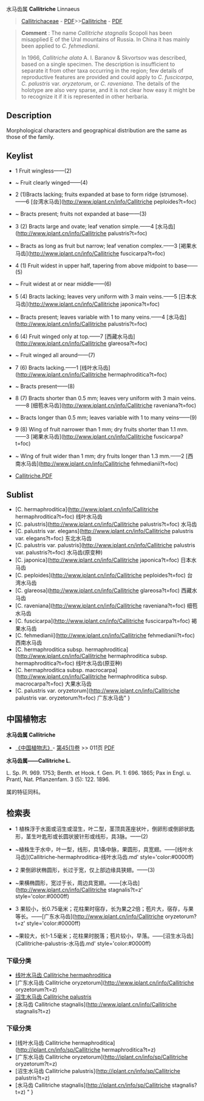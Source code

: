 水马齿属  **Callitriche** Linnaeus

> [Callitrichaceae](http://www.iplant.cn/info/Callitrichaceae?t=foc) - [PDF](http://www.iplant.cn/foc/pdf/Callitrichaceae.pdf)>>[Callitriche](http://www.iplant.cn/info/Callitriche?t=foc) - [PDF](http://www.iplant.cn/foc/pdf/Callitriche.pdf)


> **Comment** : 
> The name *Callitriche stagnalis* Scopoli has been misapplied E of the Ural mountains of Russia. In China it has mainly been applied to *C. fehmedianii*. 
>
> In 1966, *Callitriche alata* A. I. Baranov & Skvortsov was described, based on a single specimen. The description is insufficient to separate it from other taxa occurring in the region; few details of reproductive features are provided and could apply to *C. fuscicarpa*, *C. palustris* var. *oryzetorum*, or *C. raveniana*. The details of the holotype are also very sparse, and it is not clear how easy it might be to recognize it if it is represented in other herbaria.

## Description

Morphological characters and geographical distribution are the same as those of the family.


## Keylist

* 1 Fruit wingless——(2)
* ~ Fruit clearly winged——(4)

* 2 (1)Bracts lacking; fruits expanded at base to form ridge (strumose).——6  [台湾水马齿](http://www.iplant.cn/info/Callitriche peploides?t=foc)
* ~ Bracts present; fruits not expanded at base——(3)

* 3 (2) Bracts large and ovate; leaf venation simple.——4  [水马齿](http://www.iplant.cn/info/Callitriche palustris?t=foc)
* ~ Bracts as long as fruit but narrow; leaf venation complex.——3  [褐果水马齿](http://www.iplant.cn/info/Callitriche fuscicarpa?t=foc)

* 4 (1) Fruit widest in upper half, tapering from above midpoint to base——(5)
* ~ Fruit widest at or near middle——(6)

* 5 (4) Bracts lacking; leaves very uniform with 3 main veins.——5  [日本水马齿](http://www.iplant.cn/info/Callitriche japonica?t=foc)
* ~ Bracts present; leaves variable with 1 to many veins.——4  [水马齿](http://www.iplant.cn/info/Callitriche palustris?t=foc)

* 6 (4) Fruit winged only at top.——7  [西藏水马齿](http://www.iplant.cn/info/Callitriche glareosa?t=foc)
* ~ Fruit winged all around——(7)

* 7 (6) Bracts lacking.——1  [线叶水马齿](http://www.iplant.cn/info/Callitriche hermaphroditica?t=foc)
* ~ Bracts present——(8)

* 8 (7) Bracts shorter than 0.5 mm; leaves very uniform with 3 main veins.——8  [细苞水马齿](http://www.iplant.cn/info/Callitriche raveniana?t=foc)
* ~ Bracts longer than 0.5 mm; leaves variable with 1 to many veins——(9)

* 9 (8) Wing of fruit narrower than 1 mm; dry fruits shorter than 1.1 mm.——3  [褐果水马齿](http://www.iplant.cn/info/Callitriche fuscicarpa?t=foc)
* ~ Wing of fruit wider than 1 mm; dry fruits longer than 1.3 mm.——2  [西南水马齿](http://www.iplant.cn/info/Callitriche fehmedianii?t=foc)


* [Callitriche.PDF](http://www.iplant.cn/foc/pdf/Callitriche.pdf)

## Sublist

* [C.  hermaphroditica](http://www.iplant.cn/info/Callitriche hermaphroditica?t=foc)
 线叶水马齿
* [C.  palustris](http://www.iplant.cn/info/Callitriche palustris?t=foc)
 水马齿
* [C.  palustris var. elegans](http://www.iplant.cn/info/Callitriche palustris var. elegans?t=foc)
 东北水马齿
* [C.  palustris var. palustris](http://www.iplant.cn/info/Callitriche palustris var. palustris?t=foc)
 水马齿(原变种)
* [C.  japonica](http://www.iplant.cn/info/Callitriche japonica?t=foc)
 日本水马齿
* [C.  peploides](http://www.iplant.cn/info/Callitriche peploides?t=foc)
 台湾水马齿
* [C.  glareosa](http://www.iplant.cn/info/Callitriche glareosa?t=foc)
 西藏水马齿
* [C.  raveniana](http://www.iplant.cn/info/Callitriche raveniana?t=foc)
 细苞水马齿
* [C.  fuscicarpa](http://www.iplant.cn/info/Callitriche fuscicarpa?t=foc)
 褐果水马齿
* [C.  fehmedianii](http://www.iplant.cn/info/Callitriche fehmedianii?t=foc)
 西南水马齿
* [C.  hermaphroditica subsp. hermaphroditica](http://www.iplant.cn/info/Callitriche hermaphroditica subsp. hermaphroditica?t=foc)
 线叶水马齿(原亚种)
* [C.  hermaphroditica subsp. macrocarpa](http://www.iplant.cn/info/Callitriche hermaphroditica subsp. macrocarpa?t=foc)
 大果水马齿
* [C.  palustris var. oryzetorum](http://www.iplant.cn/info/Callitriche palustris var. oryzetorum?t=foc) 广东水马齿"
}
## 中国植物志



**水马齿属 Callitriche**

* [《中国植物志》](http://www.iplant.cn/frps)- [第45(1)卷](http://www.iplant.cn/frps/vol/45(1)) >> 011页 [PDF](http://www.iplant.cn/frps/pdf/45(1)/011y.pdf)


**水马齿属——Callitriche L.**

L. Sp. Pl. 969. 1753; Benth. et Hook. f. Gen. Pl. 1: 696. 1865; Pax in Engl. u. Prantl, Nat. Pflanzenfam. 3 (5): 122. 1896.

属的特征同科。

## 检索表

* 1 植株浮于水面或沼生或湿生，叶二型，茎顶具莲座状叶，倒卵形或倒卵状匙形，茎生叶匙形或长圆状披针形或线形，具3脉。——(2)
* ~植株生于水中，叶一型，线形，具1条中脉，果圆形，具宽翅。——[线叶水马齿](Callitriche-hermaphroditica-线叶水马齿.md'  style='color:#0000ff)


* 2 果倒卵状椭圆形，长过于宽，仅上部边缘具狭翅。——(3)
* ~果横椭圆形，宽过于长，周边具宽翅。——[水马齿](http://www.iplant.cn/info/Callitriche stagnalis?t=z'  style='color:#0000ff)


* 3 果较小，长0.75毫米；花柱果时宿存，长为果之2倍；苞片大，宿存，与果等长。——[广东水马齿](http://www.iplant.cn/info/Callitriche oryzetorum?t=z'  style='color:#0000ff)

* ~果较大，长1-1.5毫米；花柱果时脱落；苞片较小，早落。——[沼生水马齿](Callitriche-palustris-水马齿.md'  style='color:#0000ff)

### 下级分类
* [线叶水马齿  Callitriche hermaphroditica](Callitriche-hermaphroditica-线叶水马齿.md)
* [广东水马齿  Callitriche oryzetorum](http://www.iplant.cn/info/Callitriche oryzetorum?t=z)
* [沼生水马齿  Callitriche palustris](Callitriche-palustris-水马齿.md)
* [水马齿  Callitriche stagnalis](http://www.iplant.cn/info/Callitriche stagnalis?t=z)

### 下级分类
* [线叶水马齿  Callitriche hermaphroditica](http://iplant.cn/info/sp/Callitriche hermaphroditica?t=z)
* [广东水马齿  Callitriche oryzetorum](http://iplant.cn/info/sp/Callitriche oryzetorum?t=z)
* [沼生水马齿  Callitriche palustris](http://iplant.cn/info/sp/Callitriche palustris?t=z)
* [水马齿  Callitriche stagnalis](http://iplant.cn/info/sp/Callitriche stagnalis?t=z)
"
}